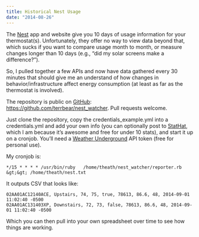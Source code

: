 ```yaml
---
title: Historical Nest Usage
date: "2014-08-26"
---
```

The <a href="https://nest.com/">Nest</a> app and website give you 10 days of usage information for your thermostat(s). Unfortunately, they offer no way to view data beyond that, which sucks if you want to compare usage month to month, or measure changes longer than 10 days (e.g., “did my solar screens make a difference?”).

So, I pulled together a few APIs and now have data gathered every 30 minutes that should give me an understand of how changes in behavior/infrastructure affect energy consumption (at least as far as the thermostat is involved).

The repository is public on <a href="https://github.com">GitHub</a>: <a href="https://github.com/terrbear/nest_watcher">https://github.com/terrbear/nest_watcher</a>. Pull requests welcome.

Just clone the repository, copy the credentials_example.yml into a credentials.yml and add your own info (you can optionally post to <a href="https://www.stathat.com/">StatHat</a>, which I am because it’s awesome and free for under 10 stats), and start it up on a cronjob. You’ll need a <a href="http://www.wunderground.com/">Weather Underground</a> API token (free for personal use).

My cronjob is:

    */15 * * * * /usr/bin/ruby   /home/theath/nest_watcher/reporter.rb &gt;&gt; /home/theath/nest.txt

It outputs CSV that looks like:

    02AA01AC12140ACE, Upstairs, 74, 75, true, 78613, 86.6, 48, 2014-09-01 11:02:40 -0500
    02AA01AC131403XP, Downstairs, 72, 73, false, 78613, 86.6, 48, 2014-09-01 11:02:40 -0500

Which you can then pull into your own spreadsheet over time to see how things are working.
